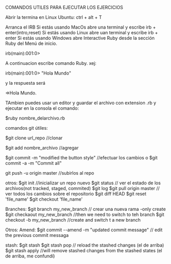 COMANDOS UTILES PARA EJECUTAR LOS EJERCICIOS

Abrir la termina en Linux Ubuntu:
ctrl + alt + T

Arranca el IRB
Si estás usando MacOs abre una terminal y escribe  irb + enter(intro,reset)
Si estás usando Linux abre uan terminal y escribe irb + enter
Si estás usando Windows abre Interactive Ruby desde la sección Ruby del Menú de inicio.

irb(main):001:0>

A continuacion escribe comando Ruby. xej:

irb(main):001:0> "Hola Mundo"

y la respuesta será

=>Hola Mundo.

TAmbien puedes usar un editor y guardar el archivo con extension  .rb
y ejecutar en la consola el comando:

$ruby nombre_delarchivo.rb

comandos git útiles:

$git clone url_repo  //clonar

$git add nombre_archivo //agregar

$git commit -m "modified the button style"  //efectuar los cambios
o
$git commit -a -m "Commit all"

git push -u origin master //subirlos al repo

otros:
$git init //inicializar un  repo nuevo
$git status // ver el estado de los archivos(not tracked, staged, commited)
$git log
$git pull origin master  // ver todos los cambios sobre el repositorio
$git diff HEAD
$git reset 'file_name'
$git checkout 'file_name'

Branches:
$git branch my_new_branch  // crear una nueva rama  -only create
$git checkaout my_new_branch  //then we need to switch to teh branch
$git checkout -b my_new_branch //create and switch t a new branch

Otros: Amend:
$git commit --amend -m "updated commit message" // edit the previous commit messaga

stash:
$git stash
$git stash pop // reload the stashed changes (el de arriba)
$git stash apply //will remove stashed changes from the stashed states (el de arriba, me confundí)







